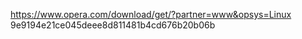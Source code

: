 https://www.opera.com/download/get/?partner=www&opsys=Linux
9e9194e21ce045deee8d811481b4cd676b20b06b
